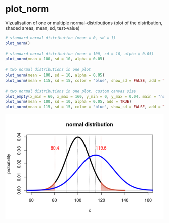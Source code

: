 # plot_norm
Vizualisation of one or multiple normal-distributions (plot of the distribution, shaded areas, mean, sd, test-value)

```r
# standard normal distribution (mean = 0, sd = 1)
plot_norm()

# standard normal distribution (mean = 100, sd = 10, alpha = 0.05)
plot_norm(mean = 100, sd = 10, alpha = 0.05)

# two normal distributions in one plot
plot_norm(mean = 100, sd = 10, alpha = 0.05)
plot_norm(mean = 115, sd = 15, color = "blue", show_sd = FALSE, add = TRUE)

# two normal distributions in one plot, custom canvas size
plot_empty(x_min = 60, x_max = 160, y_min = 0, y_max = 0.04, main = "normal distribution")
plot_norm(mean = 100, sd = 10, alpha = 0.05, add = TRUE)
plot_norm(mean = 115, sd = 15, color = "blue", show_sd = FALSE, add = TRUE)
```
<img src="https://github.com/rolkra/plot_norm/blob/master/plot_norm.png" alt="example plot_norm" width="600">
